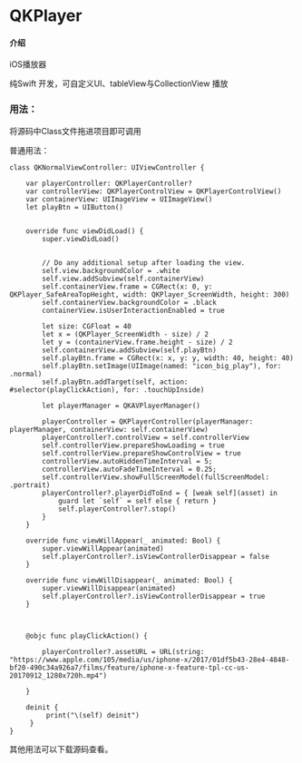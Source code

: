 # QKPlayer

#### 介绍
iOS播放器

纯Swift 开发，可自定义UI、tableView与CollectionView 播放


### 用法：
将源码中Class文件拖进项目即可调用

普通用法：


    class QKNormalViewController: UIViewController {

        var playerController: QKPlayerController?
        var controllerView: QKPlayerControlView = QKPlayerControlView()
        var containerView: UIImageView = UIImageView()
        let playBtn = UIButton()


        override func viewDidLoad() {
            super.viewDidLoad()


            // Do any additional setup after loading the view.
            self.view.backgroundColor = .white
            self.view.addSubview(self.containerView)
            self.containerView.frame = CGRect(x: 0, y: QKPlayer_SafeAreaTopHeight, width: QKPlayer_ScreenWidth, height: 300)
            self.containerView.backgroundColor = .black
            containerView.isUserInteractionEnabled = true

            let size: CGFloat = 40
            let x = (QKPlayer_ScreenWidth - size) / 2
            let y = (containerView.frame.height - size) / 2
            self.containerView.addSubview(self.playBtn)
            self.playBtn.frame = CGRect(x: x, y: y, width: 40, height: 40)
            self.playBtn.setImage(UIImage(named: "icon_big_play"), for: .normal)
            self.playBtn.addTarget(self, action: #selector(playClickAction), for: .touchUpInside)

            let playerManager = QKAVPlayerManager()

            playerController = QKPlayerController(playerManager: playerManager, containerView: self.containerView)
            playerController?.controlView = self.controllerView
            self.controllerView.prepareShowLoading = true
            self.controllerView.prepareShowControlView = true
            controllerView.autoHiddenTimeInterval = 5;
            controllerView.autoFadeTimeInterval = 0.25;
            self.controllerView.showFullScreenModel(fullScreenModel: .portrait)
            playerController?.playerDidToEnd = { [weak self](asset) in
                guard let `self` = self else { return }
                self.playerController?.stop()
            }
        }

        override func viewWillAppear(_ animated: Bool) {
            super.viewWillAppear(animated)
            self.playerController?.isViewControllerDisappear = false
        }

        override func viewWillDisappear(_ animated: Bool) {
            super.viewWillDisappear(animated)
            self.playerController?.isViewControllerDisappear = true
        }



        @objc func playClickAction() {

            playerController?.assetURL = URL(string: "https://www.apple.com/105/media/us/iphone-x/2017/01df5b43-28e4-4848-bf20-490c34a926a7/films/feature/iphone-x-feature-tpl-cc-us-20170912_1280x720h.mp4")

        }

        deinit {
             print("\(self) deinit")
         }
    }

其他用法可以下载源码查看。


